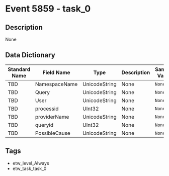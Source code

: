# Event 5859 - task_0

## Description
None

## Data Dictionary
|Standard Name|Field Name|Type|Description|Sample Value|
|---|---|---|---|---|
|TBD|NamespaceName|UnicodeString|None|`None`|
|TBD|Query|UnicodeString|None|`None`|
|TBD|User|UnicodeString|None|`None`|
|TBD|processid|UInt32|None|`None`|
|TBD|providerName|UnicodeString|None|`None`|
|TBD|queryid|UInt32|None|`None`|
|TBD|PossibleCause|UnicodeString|None|`None`|

## Tags
* etw_level_Always
* etw_task_task_0
